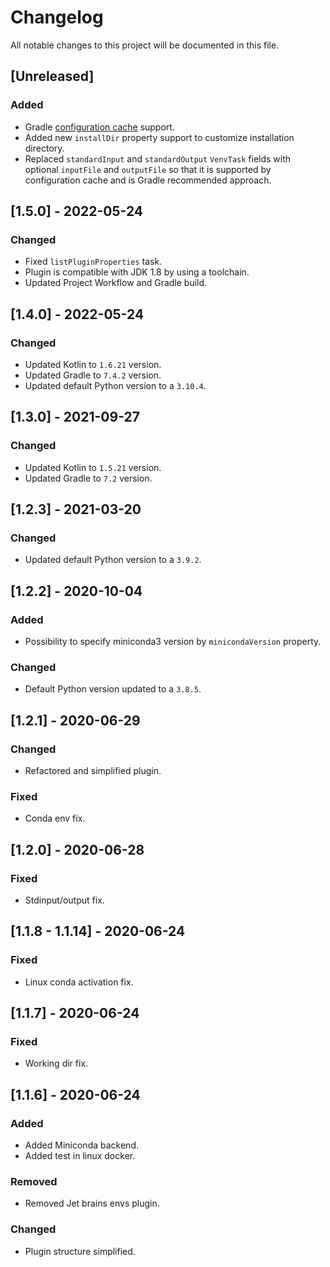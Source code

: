 # Changelog

All notable changes to this project will be documented in this file.

## [Unreleased]

### Added

- Gradle [configuration cache](https://docs.gradle.org/current/userguide/configuration_cache.html) support.
- Added new `installDir` property support to customize installation directory.
- Replaced `standardInput` and `standardOutput` `VenvTask` fields with optional `inputFile` and `outputFile` so that it
  is supported by configuration cache and is Gradle recommended approach.

## [1.5.0] - 2022-05-24

### Changed

- Fixed `listPluginProperties` task.
- Plugin is compatible with JDK 1.8 by using a toolchain.
- Updated Project Workflow and Gradle build.

## [1.4.0] - 2022-05-24

### Changed

- Updated Kotlin to `1.6.21` version.
- Updated Gradle to `7.4.2` version.
- Updated default Python version to a `3.10.4`.

## [1.3.0] - 2021-09-27

### Changed

- Updated Kotlin to `1.5.21` version.
- Updated Gradle to `7.2` version.

## [1.2.3] - 2021-03-20

### Changed

- Updated default Python version to a `3.9.2`.

## [1.2.2] - 2020-10-04

### Added

- Possibility to specify miniconda3 version by `minicondaVersion` property.

### Changed

- Default Python version updated to a `3.8.5`.

## [1.2.1] - 2020-06-29

### Changed

- Refactored and simplified plugin.

### Fixed

- Conda env fix.

## [1.2.0] - 2020-06-28

### Fixed

- Stdinput/output fix.

## [1.1.8 - 1.1.14] - 2020-06-24

### Fixed

- Linux conda activation fix.

## [1.1.7] - 2020-06-24

### Fixed

- Working dir fix.

## [1.1.6] - 2020-06-24

### Added

- Added Miniconda backend.
- Added test in linux docker.

### Removed

- Removed Jet brains envs plugin.

### Changed

- Plugin structure simplified.
